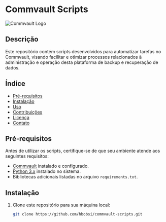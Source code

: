 # Commvault Scripts

![Commvault Logo](https://www.commvault.com/wp-content/uploads/2021/02/commvault-og-image.jpg)

## Descrição

Este repositório contém scripts desenvolvidos para automatizar tarefas no Commvault, visando facilitar e otimizar processos relacionados à administração e operação desta plataforma de backup e recuperação de dados.

## Índice

- [Pré-requisitos](#pré-requisitos)
- [Instalação](#instalação)
- [Uso](#uso)
- [Contribuições](#contribuições)
- [Licença](#licença)
- [Contato](#contato)

## Pré-requisitos

Antes de utilizar os scripts, certifique-se de que seu ambiente atende aos seguintes requisitos:

- [Commvault](https://www.commvault.com/) instalado e configurado.
- [Python 3.x](https://www.python.org/downloads/) instalado no sistema.
- Bibliotecas adicionais listadas no arquivo `requirements.txt`.

## Instalação

1. Clone este repositório para sua máquina local:

   ```bash
   git clone https://github.com/hbobsi/commvault-scripts.git
